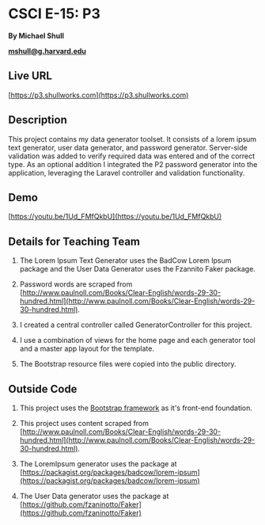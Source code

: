 # CSCI E-15: P3
**By Michael Shull**

**[mshull@g.harvard.edu](mailto:mshull@g.harvard.edu)**

## Live URL
[https://p3.shullworks.com](https://p3.shullworks.com)

## Description
This project contains my data generator toolset. It consists of a lorem ipsum text generator, user data generator, and password generator. Server-side validation was added to verify required data was entered and of the correct type. As an optional addition I integrated the P2 password generator into the application, leveraging the Laravel controller and  validation functionality.

## Demo
[https://youtu.be/1Ud_FMfQkbU](https://youtu.be/1Ud_FMfQkbU)

## Details for Teaching Team

1. The Lorem Ipsum Text Generator uses the BadCow Lorem Ipsum package and the User Data Generator uses the Fzannito Faker package.

2. Password words are scraped from [http://www.paulnoll.com/Books/Clear-English/words-29-30-hundred.html](http://www.paulnoll.com/Books/Clear-English/words-29-30-hundred.html).

3. I created a central controller called GeneratorController for this project.

4. I use a combination of views for the home page and each generator tool and a master app layout for the template.

5. The Bootstrap resource files were copied into the public directory.

## Outside Code

1. This project uses the [Bootstrap framework](http://getbootstrap.com) as it's front-end foundation. 

2. This project uses content scraped from [http://www.paulnoll.com/Books/Clear-English/words-29-30-hundred.html](http://www.paulnoll.com/Books/Clear-English/words-29-30-hundred.html).

3. The LoremIpsum generator uses the package at [https://packagist.org/packages/badcow/lorem-ipsum](https://packagist.org/packages/badcow/lorem-ipsum)

4. The User Data generator uses the package at [https://github.com/fzaninotto/Faker](https://github.com/fzaninotto/Faker)
